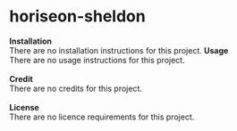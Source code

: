 # horiseon-sheldon

<!--This is my first Readme created using Markdown-->
**Installation**\
There are no installation instructions for this project.
**Usage**\
There are no usage instructions for this project.\
\
**Credit**\
There are no credits for this project.\
\
**License**\
There are no licence requirements for this project.

